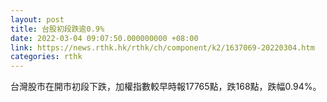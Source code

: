 ```yaml
---
layout: post
title: 台股初段跌逾0.9%
date: 2022-03-04 09:07:50.000000000 +08:00
link: https://news.rthk.hk/rthk/ch/component/k2/1637069-20220304.htm
categories: rthk
---
```


台灣股市在開市初段下跌，加權指數較早時報17765點，跌168點，跌幅0.94%。
